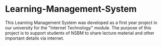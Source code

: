 # Learning-Management-System

This Learning Management System was developed as a first year project in our university for the "Internet Technology" module. 
The purpose of this project is to support students of NSBM to share lecture material and other important details via internet.
